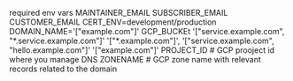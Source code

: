 required env vars
MAINTAINER_EMAIL
SUBSCRIBER_EMAIL
CUSTOMER_EMAIL
CERT_ENV=development/production
DOMAIN_NAME='["example.com"]'
GCP_BUCKEt
'["service.example.com", "\*.service.example.com"]'
'["\*.example.com"]', '["service.example.com", "hello.example.com"]' '["example.com"]'
PROJECT_ID # GCP prooject id where you manage DNS
ZONENAME # GCP zone name with relevant records related to the domain

